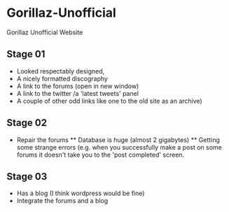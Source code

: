 # Gorillaz-Unofficial
Gorillaz Unofficial Website

## Stage 01
* Looked respectably designed, 
* A nicely formatted discography
* A link to the forums (open in new window)
* A link to the twitter /a 'latest tweets' panel 
* A couple of other odd links like one to the old site as an archive)

## Stage 02
* Repair the forums
** Database is huge (almost 2 gigabytes)
** Getting some strange errors (e.g. when you successfully make a post on some forums it doesn't take you to the 'post completed' screen. 

## Stage 03
* Has a blog (I think wordpress would be fine)
* Integrate the forums and a blog
